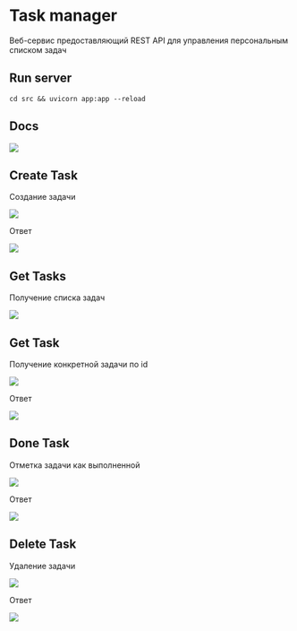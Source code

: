 # Task manager
Веб-сервис предоставляющий REST API для управления персональным списком задач

## Run server
```
cd src && uvicorn app:app --reload
```

## Docs
![](https://github.com/PavVlada/REST_API/blob/screenshots/screenshots/docs.png)

## Create Task
<p>Создание задачи</p>

![](https://github.com/PavVlada/REST_API/blob/screenshots/screenshots/create-task.png)

<p>Ответ</p>

![](https://github.com/PavVlada/REST_API/blob/screenshots/screenshots/create-task-response.png)

## Get Tasks
<p>Получение списка задач</p>

![](https://github.com/PavVlada/REST_API/blob/screenshots/screenshots/get-tasks-response.png)

## Get Task
<p>Получение конкретной задачи по id</p>

![](https://github.com/PavVlada/REST_API/blob/screenshots/screenshots/get-task.png)

<p>Ответ</p>

![](https://github.com/PavVlada/REST_API/blob/screenshots/screenshots/get-task-response.png)

## Done Task
<p>Отметка задачи как выполненной</p>

![](https://github.com/PavVlada/REST_API/blob/screenshots/screenshots/done-task.png)

<p>Ответ</p>

![](https://github.com/PavVlada/REST_API/blob/screenshots/screenshots/done-task-response.png)

## Delete Task
<p>Удаление задачи</p>

![](https://github.com/PavVlada/REST_API/blob/screenshots/screenshots/delete-task.png)

<p>Ответ</p>

![](https://github.com/PavVlada/REST_API/blob/screenshots/screenshots/delete-task-response.png)
